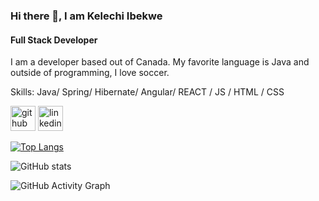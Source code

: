 ### Hi there 👋, I am Kelechi Ibekwe
#### Full Stack Developer
I am a developer based out of Canada. My favorite language is Java and outside of programming, I love soccer. 

Skills: Java/ Spring/ Hibernate/ Angular/ REACT / JS / HTML / CSS



[<img src='https://cdn.jsdelivr.net/npm/simple-icons@3.0.1/icons/github.svg' alt='github' height='40'>](https://github.com/Kelechiibekwe)  [<img src='https://cdn.jsdelivr.net/npm/simple-icons@3.0.1/icons/linkedin.svg' alt='linkedin' height='40'>](https://www.linkedin.com/in/https://www.linkedin.com/in/kelechi-ibekwe//)  

[![Top Langs](https://github-readme-stats.vercel.app/api/top-langs/?username=Kelechiibekwe)](https://github.com/anuraghazra/github-readme-stats)

![GitHub stats](https://github-readme-stats.vercel.app/api?username=Kelechiibekwe&show_icons=true)  

![GitHub Activity Graph](https://activity-graph.herokuapp.com/graph?username=Kelechiibekwe)  

